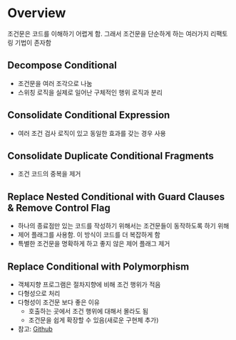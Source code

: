 # Overview

조건문은 코드를 이해하기 어렵게 함. 그래서 조건문을 단순하게 하는 여러가지 리팩토링 기법이 존자함

## Decompose Conditional

- 조건문을 여러 조각으로 나눔
- 스위칭 로직을 실제로 일어난 구체적인 행위 로직과 분리

## Consolidate Conditional Expression

- 여러 조건 검사 로직이 있고 동일한 효과를 갖는 경우 사용

## Consolidate Duplicate Conditional Fragments

- 조건 코드의 중복을 제거

## Replace Nested Conditional with Guard Clauses & Remove Control Flag

- 하나의 종료점만 있는 코드를 작성하기 위해서는 조건문들이 동작하도록 하기 위해
- 제어 플래그를 사용함. 이 방식이 코드를 더 복잡하게 함
- 특별한 조건문을 명확하게 하고 좋지 않은 제어 플래그 제거

## Replace Conditional with Polymorphism

- 객체지향 프로그램은 절차지향에 비해 조건 행위가 적음
- 다형성으로 처리
- 다형성이 조건문 보다 좋은 이유
  - 호출하는 곳에서 조건 행위에 대해서 몰라도 됨
  - 조건문을 쉽게 확장할 수 있음(새로운 구현체 추가)
- 참고: [Github](https://github.com/jsyang-dev/study-refactoring/tree/master/src/replace_conditional_with_polymorphism)
